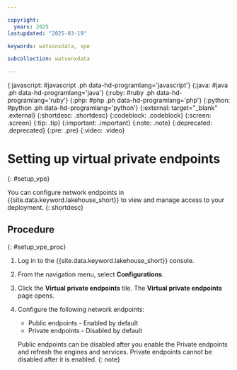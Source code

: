 ```yaml
---

copyright:
  years: 2025
lastupdated: "2025-03-19"

keywords: watsonxdata, vpe

subcollection: watsonxdata

---
```


{:javascript: #javascript .ph data-hd-programlang='javascript'}
{:java: #java .ph data-hd-programlang='java'}
{:ruby: #ruby .ph data-hd-programlang='ruby'}
{:php: #php .ph data-hd-programlang='php'}
{:python: #python .ph data-hd-programlang='python'}
{:external: target="_blank" .external}
{:shortdesc: .shortdesc}
{:codeblock: .codeblock}
{:screen: .screen}
{:tip: .tip}
{:important: .important}
{:note: .note}
{:deprecated: .deprecated}
{:pre: .pre}
{:video: .video}

# Setting up virtual private endpoints
{: #setup_vpe}

You can configure network endpoints in {{site.data.keyword.lakehouse_short}} to view and manage access to your deployment.
{: shortdesc}

## Procedure
{: #setup_vpe_proc}


1. Log in to the {{site.data.keyword.lakehouse_short}} console.
1. From the navigation menu, select **Configurations**.
1. Click the **Virtual private endpoints** tile. The **Virtual private endpoints** page opens.
1. Configure the following network endpoints:
    * Public endpoints - Enabled by default
    * Private endpoints - Disabled by default

   Public endpoints can be disabled after you enable the Private endpoints and refresh the engines and services. Private endpoints cannot be disabled after it is enabled.
   {: note}
